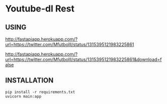 # Youtube-dl Rest

## USING
http://fastapiapp.herokuapp.com/?url=https://twitter.com/Mfutbolll/status/1315395121983225861

http://fastapiapp.herokuapp.com/?url=https://twitter.com/Mfutbolll/status/1315395121983225861&download=false

## INSTALLATION
```terminal
pip install -r requirements.txt
uvicorn main:app
```